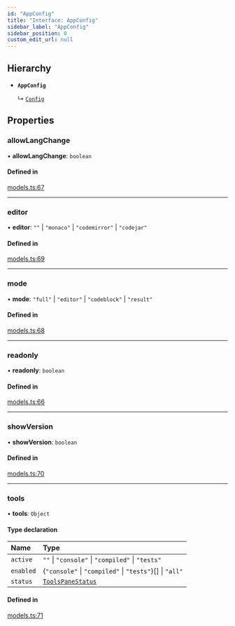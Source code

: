 ```yaml
---
id: "AppConfig"
title: "Interface: AppConfig"
sidebar_label: "AppConfig"
sidebar_position: 0
custom_edit_url: null
---
```


## Hierarchy

- **`AppConfig`**

  ↳ [`Config`](Config.md)

## Properties

### allowLangChange

• **allowLangChange**: `boolean`

#### Defined in

[models.ts:67](https://github.com/live-codes/livecodes/blob/78947ee/src/lib/models.ts#L67)

___

### editor

• **editor**: ``""`` \| ``"monaco"`` \| ``"codemirror"`` \| ``"codejar"``

#### Defined in

[models.ts:69](https://github.com/live-codes/livecodes/blob/78947ee/src/lib/models.ts#L69)

___

### mode

• **mode**: ``"full"`` \| ``"editor"`` \| ``"codeblock"`` \| ``"result"``

#### Defined in

[models.ts:68](https://github.com/live-codes/livecodes/blob/78947ee/src/lib/models.ts#L68)

___

### readonly

• **readonly**: `boolean`

#### Defined in

[models.ts:66](https://github.com/live-codes/livecodes/blob/78947ee/src/lib/models.ts#L66)

___

### showVersion

• **showVersion**: `boolean`

#### Defined in

[models.ts:70](https://github.com/live-codes/livecodes/blob/78947ee/src/lib/models.ts#L70)

___

### tools

• **tools**: `Object`

#### Type declaration

| Name | Type |
| :------ | :------ |
| `active` | ``""`` \| ``"console"`` \| ``"compiled"`` \| ``"tests"`` |
| `enabled` | (``"console"`` \| ``"compiled"`` \| ``"tests"``)[] \| ``"all"`` |
| `status` | [`ToolsPaneStatus`](../modules.md#toolspanestatus) |

#### Defined in

[models.ts:71](https://github.com/live-codes/livecodes/blob/78947ee/src/lib/models.ts#L71)
